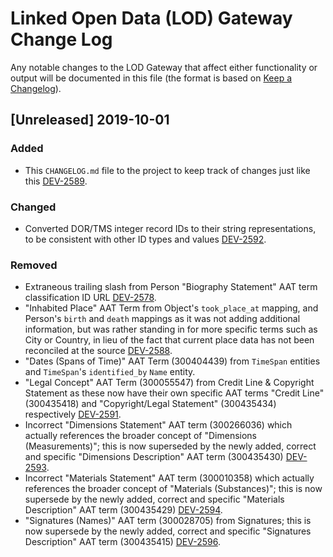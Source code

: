 # Linked Open Data (LOD) Gateway Change Log

Any notable changes to the LOD Gateway that affect either functionality or output will be documented in this file (the format is based on [Keep a Changelog](https://keepachangelog.com/en/1.0.0/)).

## [Unreleased] 2019-10-01
### Added

+ This `CHANGELOG.md` file to the project to keep track of changes just like this [DEV-2589](https://jira.getty.edu/browse/DEV-2592).

### Changed

* Converted DOR/TMS integer record IDs to their string representations, to be consistent with other ID types and values [DEV-2592](https://jira.getty.edu/browse/DEV-2592).

### Removed

- Extraneous trailing slash from Person "Biography Statement" AAT term classification ID URL [DEV-2578](https://jira.getty.edu/browse/DEV-2588).
- "Inhabited Place" AAT Term from Object's `took_place_at` mapping, and Person's `birth` and `death` mappings as it was not adding additional information, but was rather standing in for more specific terms such as City or Country, in lieu of the fact that current place data has not been reconciled at the source [DEV-2588](https://jira.getty.edu/browse/DEV-2588). 
- "Dates (Spans of Time)" AAT Term (300404439) from `TimeSpan` entities and `TimeSpan`'s `identified_by` `Name` entity.
- "Legal Concept" AAT Term (300055547) from Credit Line & Copyright Statement as these now have their own specific AAT terms "Credit Line" (300435418) and "Copyright/Legal Statement" (300435434) respectively [DEV-2591](https://jira.getty.edu/browse/DEV-2591).
- Incorrect "Dimensions Statement" AAT term (300266036) which actually references the broader concept of "Dimensions (Measurements)"; this is now superseded by the newly added, correct and specific "Dimensions Description" AAT term (300435430) [DEV-2593](https://jira.getty.edu/browse/DEV-2593).
- Incorrect "Materials Statement" AAT term (300010358) which actually references the broader concept of "Materials (Substances)"; this is now supersede by the newly added, correct and specific "Materials Description" AAT term (300435429) [DEV-2594](https://jira.getty.edu/browse/DEV-2594).
- "Signatures (Names)" AAT term (300028705) from Signatures; this is now supersede by the newly added, correct and specific "Signatures Description" AAT term (300435415) [DEV-2596](https://jira.getty.edu/browse/DEV-2596).
